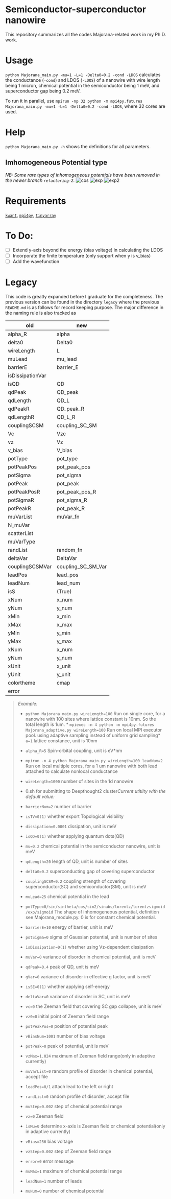 # Semiconductor-superconductor nanowire
This repository summarizes all the codes Majorana-related work in my Ph.D. work.

# Usage
`python Majorana_main.py -mu=1 -L=1 -Delta0=0.2 -cond -LDOS` calculates the conductance (`-cond`) and LDOS (`-LDOS`) of a nanowire with wire length being 1 micron, chemical potential in the semiconductor being 1 meV, and superconductor gap being 0.2 meV. 

To run it in parallel, use `mpirun -np 32 python -m mpi4py.futures Majorana_main.py -mu=1 -L=1 -Delta0=0.2 -cond -LDOS`, where 32 cores are used.



# Help
`python Majorana_main.py -h` shows the definitions for all parameters.

## Imhomogeneous Potential type
*NB: Some rare types of inhomogeneous potentials have been removed in the newer branch `refactoring-2`.*
![`cos`](cos.png)
![`exp`](exp.png)
![`exp2`](exp2.png)

# Requirements
[`kwant`](https://kwant-project.org/), [`mpi4py`](https://mpi4py.readthedocs.io/en/stable/install.html), [`tinyarray`](https://pypi.org/project/tinyarray/)


# To Do:
- [ ] Extend y-axis beyond the energy (bias voltage) in calculating the LDOS
- [ ] Incorporate the finite temperature (only support when y is v_bias)
- [ ] Add the wavefunction

# Legacy

This code is greatly expanded before I graduate for the completeness. The previous version can be found in the directory `legacy` where the previous `README.md` is as follows for record keeping purpose. The major difference in the naming rule is also tracked as

|old|new|
|---|---|
|alpha_R|alpha|
|delta0|Delta0|
|wireLength|L|
|muLead|mu_lead|
|barrierE|barrier_E|
|isDissipationVar | |
|isQD|QD|
|qdPeak|QD_peak|
|qdLength|QD_L|
|qdPeakR|QD_peak_R|
|qdLengthR|QD_L_R|
|couplingSCSM|coupling_SC_SM|
|Vc|Vzc|
|vz|Vz|
|v_bias|V_bias|
|potType|pot_type|
|potPeakPos|pot_peak_pos|
|potSigma|pot_sigma|
|potPeak|pot_peak|
|potPeakPosR|pot_peak_pos_R|
|potSigmaR|pot_sigma_R|
|potPeakR|pot_peak_R|
|muVarList|muVar_fn|
|N_muVar||
|scatterList||
|muVarType||
|randList|random_fn|
|deltaVar|DeltaVar|
|couplingSCSMVar|coupling_SC_SM_Var|
|leadPos|lead_pos|
|leadNum|lead_num|
|isS|(True)|
|xNum|x_num|
|yNum|y_num|
|xMin|x_min|
|xMax|x_max|
|yMin|y_min|
|yMax|y_max|
|xNum|x_num|
|yNum|y_num|
|xUnit|x_unit|
|yUnit|y_unit|
|colortheme|cmap|
|error||

>*Example:*
>
>
>
>* `python Majorana_main.py wireLength=100`  Run on single core, for a nanowire with 100 sites where lattice constant is 10nm. So the total length is 1um. * `mpiexec -n 4 python -m mpi4py.futures Majorana_adaptive.py wireLength=100` Run on local MPI executor pool. using adaptive sampling instead of uniform grid sampling* `a=1`    lattice constance, unit is 10nm
>
>* `alpha_R=5`    Spin-orbital coupling, unit is eV*nm
>* `mpirun -n 4 python Majorana_main.py wireLength=100 leadNum=2` Run on local multiple cores, for a 1 um nanowire with both lead attached to calculate nonlocal conductance
>* `wireLength=1000`    number of sites in the 1d nanowire
>* 0.sh for submitting to Deepthought2 cluster*Current utitlity with the default value:*
>* `barrierNum=2`    number of barrier
>* `isTV=0(1)`    whether export Topological visibility 
>* `dissipation=0.0001`   dissipation, unit is meV
>
>* `isQD=0(1)`  whether applying quantum dots(QD)
>* `mu=0.2`    chemical potential in the semiconductor nanowire, unit is meV
>* `qdLength=20`    length of QD, unit is number of sites
>* `delta0=0.2`   superconducting gap of covering superconductor
>* `couplingSCSM=0.2`    coupling strength of covering superconductor(SC) and semiconductor(SM), unit is meV
>* `muLead=25`    chemical potential in the lead
>* `potType=0/sin/sintheta/cos/sin2/sinabs/lorentz/lorentzsigmoid/exp/sigmoid`  The shape of inhomogeneous potential, definition see Majorana_module.py. 0 is for constant chemical potential.
>* `barrierE=10`    energy of barrier, unit is meV
>* `potSigma=0`    sigma of Gaussian potential, unit is number of sites
>* `isDissipation=0(1)`    whether using Vz-dependent dissipation    
>* `muVar=0`    variance of disorder in chemical potential, unit is meV
>* `qdPeak=0.4`    peak of QD, unit is meV
>* `gVar=0`    variance of disorder in effective g factor, unit is meV
>* `isSE=0(1)`    whether applying self-energy
>* `deltaVar=0` variance of disorder in SC, unit is meV
>* `vc=0`    the Zeeman field that covering SC gap collapse, unit is meV
>* `vz0=0`    initial point of Zeeman field range
>* `potPeakPos=0`    position of potential peak
>* `vBiasNum=1001`    number of bias voltage
>* `potPeak=0`    peak of potential, unit is meV
>* `vzMax=1.024`    maximum of Zeeman field range(only in adaptive currently)
>* `muVarList=0`    random profile of disorder in chemical potential, accept file
>* `leadPos=0/1`    attach lead to the left or right
>* `randList=0`    random profile of disorder, accept file
>* `muStep=0.002`    step of chemical potential range
>* `vz=0`    Zeeman field
>* `isMu=0`    determine x-axis is Zeeman field or chemical potential(only in adaptive currently)
>* `vBias=256`    bias voltage
>
>* `vzStep=0.002`    step of Zeeman field range
>* `error=0`    error message
>* `muMax=1`    maximum of chemical potential range
>* `leadNum=1`    number of leads
>* `muNum=0`    number of chemical potential


<!-- 
things to revert:
1. Change t from 25
2. Change the xNum in the old one to the one without -1 -->





